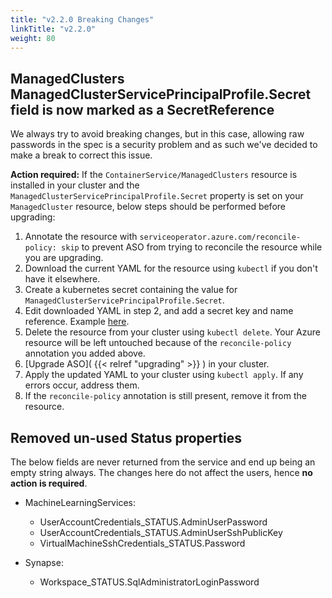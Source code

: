 ```yaml
---
title: "v2.2.0 Breaking Changes"
linkTitle: "v2.2.0"
weight: 80
---
```


## ManagedClusters ManagedClusterServicePrincipalProfile.Secret field is now marked as a SecretReference
  We always try to avoid breaking changes, but in this case, allowing raw passwords in the spec is a security problem and as such we've
  decided to make a break to correct this issue.

**Action required:** If the `ContainerService/ManagedClusters` resource is installed in your cluster and the `ManagedClusterServicePrincipalProfile.Secret` property is set on your `ManagedCluster` resource, below steps should be performed before upgrading:

1. Annotate the resource with `serviceoperator.azure.com/reconcile-policy: skip` to prevent ASO from trying to reconcile the resource while you are upgrading.
2. Download the current YAML for the resource using `kubectl` if you don't have it elsewhere.
3. Create a kubernetes secret containing the value for `ManagedClusterServicePrincipalProfile.Secret`.
4. Edit downloaded YAML in step 2, and add a secret key and name reference. Example [here](https://github.com/Azure/azure-service-operator/blob/main/v2/samples/compute/v1api/v1api20201201_virtualmachine.yaml#L18).
5. Delete the resource from your cluster using `kubectl delete`. Your Azure resource will be left untouched because of the `reconcile-policy` annotation you added above.
6. [Upgrade ASO]( {{< relref "upgrading" >}} ) in your cluster.
7. Apply the updated YAML to your cluster using `kubectl apply`. If any errors occur, address them.
8. If the `reconcile-policy` annotation is still present, remove it from the resource.

## Removed un-used Status properties

The below fields are never returned from the service and end up being an empty string always. The changes here do not affect the users, hence **no action is required**. 
* MachineLearningServices:
  * UserAccountCredentials_STATUS.AdminUserPassword
  * UserAccountCredentials_STATUS.AdminUserSshPublicKey
  * VirtualMachineSshCredentials_STATUS.Password

* Synapse:
    * Workspace_STATUS.SqlAdministratorLoginPassword
